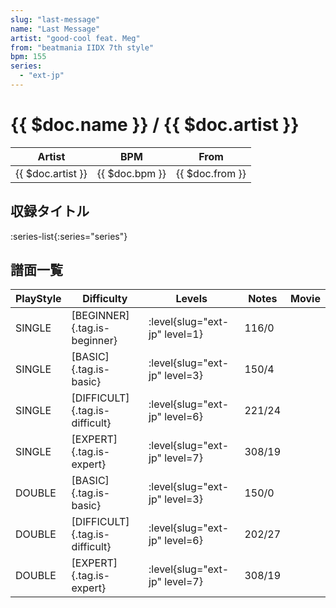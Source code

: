 ```yaml
---
slug: "last-message"
name: "Last Message"
artist: "good-cool feat. Meg"
from: "beatmania IIDX 7th style"
bpm: 155
series:
  - "ext-jp"
---
```


# {{ $doc.name }} / {{ $doc.artist }}

|Artist|BPM|From|
|------|---|----|
|{{ $doc.artist }}|{{ $doc.bpm }}|{{ $doc.from }}|

## 収録タイトル

:series-list{:series="series"}

## 譜面一覧

|PlayStyle|Difficulty|Levels|Notes|Movie|
|---------|----------|------|-----|-----|
|SINGLE|[BEGINNER]{.tag.is-beginner}|<div class="field is-grouped is-grouped-multiline"> :level{slug="ext-jp" level=1}</div>|116/0||
|SINGLE|[BASIC]{.tag.is-basic}|<div class="field is-grouped is-grouped-multiline"> :level{slug="ext-jp" level=3}</div>|150/4||
|SINGLE|[DIFFICULT]{.tag.is-difficult}|<div class="field is-grouped is-grouped-multiline"> :level{slug="ext-jp" level=6}</div>|221/24||
|SINGLE|[EXPERT]{.tag.is-expert}|<div class="field is-grouped is-grouped-multiline"> :level{slug="ext-jp" level=7}</div>|308/19||
|DOUBLE|[BASIC]{.tag.is-basic}|<div class="field is-grouped is-grouped-multiline"> :level{slug="ext-jp" level=3}</div>|150/0||
|DOUBLE|[DIFFICULT]{.tag.is-difficult}|<div class="field is-grouped is-grouped-multiline"> :level{slug="ext-jp" level=6}</div>|202/27||
|DOUBLE|[EXPERT]{.tag.is-expert}|<div class="field is-grouped is-grouped-multiline"> :level{slug="ext-jp" level=7}</div>|308/19||
